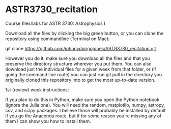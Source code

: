 # ASTR3730_recitation

Course files/labs for ASTR 3730: Astrophysics I

Download all the files by clicking the big green button, or you can clone the repository using commandline (Terminal on Mac):

git clone https://github.com/johnnydorigojones/ASTR3730_recitation.git

However you do it, make sure you download all the files and that you preserve the directory structure wherever you put them. You can also download just the individual files for a given week from that folder, or (if going the command line route) you can just run git pull in the directory you originally cloned this repository into to get the most up-to-date version.


1st (review) week instructions:

If you plan to do this in Python, make sure you open the Python notebook (ignore the Julia one). You will need the random, matplotlib, numpy, astropy, csv, and scipy packages. I believe those will probably be installed by default if you go the Anaconda route, but if for some reason you're missing any of them I can show you how to install them.
